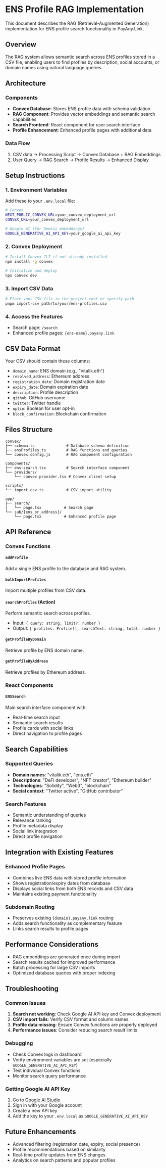 # ENS Profile RAG Implementation

This document describes the RAG (Retrieval-Augmented Generation) implementation for ENS profile search functionality in PayAny.Link.

## Overview

The RAG system allows semantic search across ENS profiles stored in a CSV file, enabling users to find profiles by description, social accounts, or domain names using natural language queries.

## Architecture

### Components
- **Convex Database**: Stores ENS profile data with schema validation
- **RAG Component**: Provides vector embeddings and semantic search capabilities
- **Search Frontend**: React component for user search interface
- **Profile Enhancement**: Enhanced profile pages with additional data

### Data Flow
1. CSV data → Processing Script → Convex Database + RAG Embeddings
2. User Query → RAG Search → Profile Results → Enhanced Display

## Setup Instructions

### 1. Environment Variables
Add these to your `.env.local` file:

```bash
# Convex
NEXT_PUBLIC_CONVEX_URL=your_convex_deployment_url
CONVEX_URL=your_convex_deployment_url

# Google AI (for Gemini embeddings)
GOOGLE_GENERATIVE_AI_API_KEY=your_google_ai_api_key
```

### 2. Convex Deployment
```bash
# Install Convex CLI if not already installed
npm install -g convex

# Initialize and deploy
npx convex dev
```

### 3. Import CSV Data
```bash
# Place your CSV file in the project root or specify path
pnpm import-csv path/to/your/ens-profiles.csv
```

### 4. Access the Features
- Search page: `/search`
- Enhanced profile pages: `{ens-name}.payany.link`

## CSV Data Format

Your CSV should contain these columns:
- `domain_name`: ENS domain (e.g., "vitalik.eth")
- `resolved_address`: Ethereum address
- `registration_date`: Domain registration date
- `expiry_date`: Domain expiration date
- `description`: Profile description
- `github`: GitHub username
- `twitter`: Twitter handle
- `optin`: Boolean for user opt-in
- `block_confirmation`: Blockchain confirmation

## Files Structure

```
convex/
├── schema.ts              # Database schema definition
├── ensProfiles.ts         # RAG functions and queries
└── convex.config.js       # RAG component configuration

components/
├── ens-search.tsx         # Search interface component
└── providers/
    └── convex-provider.tsx # Convex client setup

scripts/
└── import-csv.ts          # CSV import utility

app/
├── search/
│   └── page.tsx          # Search page
└── sub/[ens_or_address]/
    └── page.tsx          # Enhanced profile page
```

## API Reference

### Convex Functions

#### `addProfile`
Add a single ENS profile to the database and RAG system.

#### `bulkImportProfiles`
Import multiple profiles from CSV data.

#### `searchProfiles` (Action)
Perform semantic search across profiles.
- Input: `{ query: string, limit?: number }`
- Output: `{ profiles: Profile[], searchText: string, total: number }`

#### `getProfileByDomain`
Retrieve profile by ENS domain name.

#### `getProfileByAddress`
Retrieve profiles by Ethereum address.

### React Components

#### `ENSSearch`
Main search interface component with:
- Real-time search input
- Semantic search results
- Profile cards with social links
- Direct navigation to profile pages

## Search Capabilities

### Supported Queries
- **Domain names**: "vitalik.eth", "ens.eth"
- **Descriptions**: "DeFi developer", "NFT creator", "Ethereum builder"
- **Technologies**: "Solidity", "Web3", "blockchain"
- **Social context**: "Twitter active", "GitHub contributor"

### Search Features
- Semantic understanding of queries
- Relevance ranking
- Profile metadata display
- Social link integration
- Direct profile navigation

## Integration with Existing Features

### Enhanced Profile Pages
- Combines live ENS data with stored profile information
- Shows registration/expiry dates from database
- Displays social links from both ENS records and CSV data
- Maintains existing payment functionality

### Subdomain Routing
- Preserves existing `{domain}.payany.link` routing
- Adds search functionality as complementary feature
- Links search results to profile pages

## Performance Considerations

- RAG embeddings are generated once during import
- Search results cached for improved performance
- Batch processing for large CSV imports
- Optimized database queries with proper indexing

## Troubleshooting

### Common Issues

1. **Search not working**: Check Google AI API key and Convex deployment
2. **CSV import fails**: Verify CSV format and column names
3. **Profile data missing**: Ensure Convex functions are properly deployed
4. **Performance issues**: Consider reducing search result limits

### Debugging

- Check Convex logs in dashboard
- Verify environment variables are set (especially `GOOGLE_GENERATIVE_AI_API_KEY`)
- Test individual Convex functions
- Monitor search query performance

### Getting Google AI API Key

1. Go to [Google AI Studio](https://aistudio.google.com/)
2. Sign in with your Google account
3. Create a new API key
4. Add the key to your `.env.local` as `GOOGLE_GENERATIVE_AI_API_KEY`

## Future Enhancements

- Advanced filtering (registration date, expiry, social presence)
- Profile recommendations based on similarity
- Real-time profile updates from ENS changes
- Analytics on search patterns and popular profiles